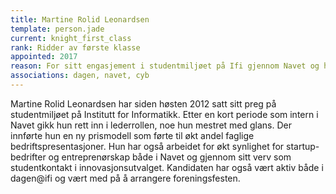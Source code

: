 ```yaml
---
title: Martine Rolid Leonardsen
template: person.jade
current: knight_first_class
rank: Ridder av første klasse
appointed: 2017
reason: For sitt engasjement i studentmiljøet på Ifi gjennom Navet og hennes innsats for å gjøre bedrift- og startup-kontaktene bedre og mer synlig for studentene tildeles Martine Rolid Leonardsen tittelen Ridder av første klasse av Hennes Majestet Keiserpingvinen den Fornemmes orden.
associations: dagen, navet, cyb
---
```


Martine Rolid Leonardsen har siden høsten 2012 satt sitt preg på studentmiljøet på Institutt for Informatikk. Etter en kort periode som intern i Navet gikk hun rett inn i lederrollen, noe hun mestret med glans. Der innførte hun en ny prismodell som førte til økt andel faglige bedriftspresentasjoner. Hun har også arbeidet for økt synlighet for startup-bedrifter og entreprenørskap både i Navet og gjennom sitt verv som studentkontakt i innovasjonsutvalget. Kandidaten har også vært aktiv både i dagen@ifi og vært med på å arrangere foreningsfesten.
